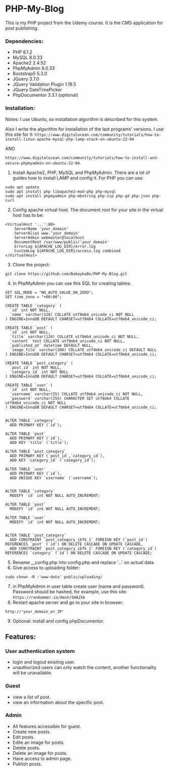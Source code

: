 # PHP-My-Blog

This is my PHP project from the Udemy course. It is the CMS application for post publishing.

### Dependencies:

* PHP 8.1.2
* MySQL 8.0.33
* Apache2 2.4.52
* PhpMyAdmin 8.0.33
* Bootstrap5 5.3.0
* JQuery 3.7.0
* JQuery Validation Plugin 1.19.5
* JQuery DateTimePicker 
* PhpDocumentor 3.3.1 (optional)

### Installation:

Notes: I use Ubuntu, so installation algorithm is described for this system.

Also I write the algorithm for installation of the last programs' versions. I use this site for it: `https://www.digitalocean.com/community/tutorials/how-to-install-linux-apache-mysql-php-lamp-stack-on-ubuntu-22-04`

AND

`https://www.digitalocean.com/community/tutorials/how-to-install-and-secure-phpmyadmin-on-ubuntu-22-04`.

1. Install Apache2, PHP, MySQL and PhpMyAdmin. There are a lot of guides how to install LAMP and config it. For PHP you can use:
```commandline
sudo apt update
sudo apt install php libapache2-mod-php php-mysql
sudo apt install phpmyadmin php-mbstring php-zip php-gd php-json php-curl
```
2. Config apache virtual host. The document root for your site in the virtual host has to be:
```commandline
<VirtualHost '...':80>
    ServerName 'your_domain'
    ServerAlias www.'your_domain' 
    ServerAdmin webmaster@localhost
    DocumentRoot /var/www/public/'your_domain'
    ErrorLog ${APACHE_LOG_DIR}/error.log
    CustomLog ${APACHE_LOG_DIR}/access.log combined
</VirtualHost>
```
3. Clone the project:
```commandline
git clone https://github.com/BabaykaBo/PHP-My-Blog.git
```
4. In PhpMyAdmin you can use this SQL for creating tables:
```commandline
SET SQL_MODE = "NO_AUTO_VALUE_ON_ZERO";
SET time_zone = "+00:00";

CREATE TABLE `category` (
  `id` int NOT NULL,
  `name` varchar(128) COLLATE utf8mb4_unicode_ci NOT NULL
) ENGINE=InnoDB DEFAULT CHARSET=utf8mb4 COLLATE=utf8mb4_unicode_ci;

CREATE TABLE `post` (
  `id` int NOT NULL,
  `title` varchar(128) COLLATE utf8mb4_unicode_ci NOT NULL,
  `content` text COLLATE utf8mb4_unicode_ci NOT NULL,
  `published_at` datetime DEFAULT NULL,
  `image_file` varchar(200) COLLATE utf8mb4_unicode_ci DEFAULT NULL
) ENGINE=InnoDB DEFAULT CHARSET=utf8mb4 COLLATE=utf8mb4_unicode_ci;

CREATE TABLE `post_category` (
  `post_id` int NOT NULL,
  `category_id` int NOT NULL
) ENGINE=InnoDB DEFAULT CHARSET=utf8mb4 COLLATE=utf8mb4_unicode_ci;

CREATE TABLE `user` (
  `id` int NOT NULL,
  `username` varchar(25) COLLATE utf8mb4_unicode_ci NOT NULL,
  `password` varchar(255) CHARACTER SET utf8mb4 COLLATE utf8mb4_unicode_ci NOT NULL
) ENGINE=InnoDB DEFAULT CHARSET=utf8mb4 COLLATE=utf8mb4_unicode_ci;


ALTER TABLE `category`
  ADD PRIMARY KEY (`id`);

ALTER TABLE `post`
  ADD PRIMARY KEY (`id`),
  ADD KEY `title` (`title`);

ALTER TABLE `post_category`
  ADD PRIMARY KEY (`post_id`,`category_id`),
  ADD KEY `category_id` (`category_id`);

ALTER TABLE `user`
  ADD PRIMARY KEY (`id`),
  ADD UNIQUE KEY `username` (`username`);


ALTER TABLE `category`
  MODIFY `id` int NOT NULL AUTO_INCREMENT;

ALTER TABLE `post`
  MODIFY `id` int NOT NULL AUTO_INCREMENT;

ALTER TABLE `user`
  MODIFY `id` int NOT NULL AUTO_INCREMENT;


ALTER TABLE `post_category`
  ADD CONSTRAINT `post_category_ibfk_1` FOREIGN KEY (`post_id`) REFERENCES `post` (`id`) ON DELETE CASCADE ON UPDATE CASCADE,
  ADD CONSTRAINT `post_category_ibfk_2` FOREIGN KEY (`category_id`) REFERENCES `category` (`id`) ON DELETE CASCADE ON UPDATE CASCADE;

```
5.  Rename __config.php into config.php and replace '...' on actual data.
6.  Give access to uploading folder:
```commandline
sudo chown -R :'www-data' public/uploading/
```
7. in PhpMyAdmin in user table create user (name and password). Password should be hashed, for example, use this site: `https://randommer.io/Hash/SHA256`
8. Restart apache server and go to your site in browser:
```commandline
http://'your_domain_or_IP'
```
9. Optional: install and config phpDocumentor.
## Features:

### User authentication system
* login and logout existing user.
* unauthorized users can only watch the content, another  functionality will be unavailable.

### Guest
* view a list of post.
* view an information about the specific post.

### Admin
* All features accessible for guest.
* Create new posts.
* Edit posts.
* Edite an image for posts.
* Delete posts.
* Delete an image for posts.
* Have access to admin page.
* Publish posts.
